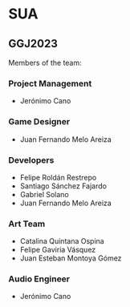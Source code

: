 # SUA

## GGJ2023

Members of the team:

### Project Management
- Jerónimo Cano

### Game Designer
- Juan Fernando Melo Areiza

### Developers
- Felipe Roldán Restrepo
- Santiago Sánchez Fajardo
- Gabriel Solano
- Juan Fernando Melo Areiza

### Art Team
- Catalina Quintana Ospina
- Felipe Gaviria Vásquez
- Juan Esteban Montoya Gómez

### Audio Engineer
- Jerónimo Cano
